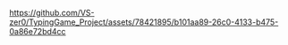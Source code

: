 

https://github.com/VS-zer0/TypingGame_Project/assets/78421895/b101aa89-26c0-4133-b475-0a86e72bd4cc

